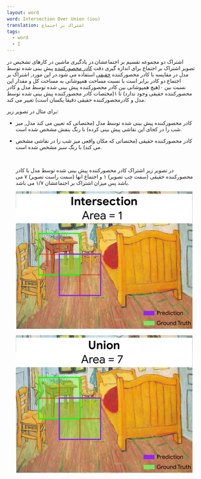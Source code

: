 ```yaml
---
layout: word
word: Intersection Over Union (iou)
translation: اشتراک بر اجتماع
tags:
  - word
  - I
---
```

اشتراک دو مجموعه تقسیم بر اجتماعشان.در یادگیری ماشین در کارهای تشخیص در تصویر اشتراک بر اجتماع برای اندازه گیری دقت [کادر محصورکننده](b/bounding_box/) پیش بینی شده توسط مدل در مقایسه با کادر محصورکننده [](g/ground_truth/)[حقیقی](g/ground_truth/) استفاده می شود.در این مورد, اشتراک بر اجتماع دو کادر برابر است با نسبت مساحت همپوشانی به مساحت کل و مقدار این نسبت بین ۰(هیچ همپوشانی بین کادر محصورکننده پیش بینی شده توسط مدل و کادر محصورکننده حقیقی وجود ندارد) تا ۱(مختصات کادر محصورکننده پیش بینی شده توسط مدل و کادرمحصورکننده حقیقی دقیقا یکسان است) تغییر می کند.

برای مثال در تصویر زیر:

* کادر محصورکننده پیش بینی شده توسط مدل (مختصاتی که تعیین می کند مدل, میز شب را در کجای این نقاشی پیش بینی کرده) با رنگ بنفش مشخص شده است.
* کادر محصورکننده حقیقی (مختصاتی که مکان واقعی میز شب را در نقاشی مشخص می کند) با رنگ سبز مشخص شده است.

  ![]()

  در تصویر زیر اشتراک کادر محصورکننده پیش بینی شده توسط مدل با کادر محصورکننده حقیقی‌ (سمت چپ تصویر) ۱ و اجتماع انها (سمت راست تصویر) ۷ می باشد پس میزان اشتراک بر اجتماعشان ۱/۷ می باشد.

  ![](/assets/img/iou_van_gogh_intersection.jpg)

  ![](/assets/img/iou_van_gogh_union.jpg)